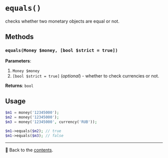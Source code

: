 # `equals()`

checks whether two monetary objects are equal or not.

## Methods

### `equals(Money $money, [bool $strict = true])`
**Parameters**:
1. `Money $money`
2. `[bool $strict = true]` (*optional*) - whether to check currencies or not.

**Returns**: `bool`

## Usage

```php
$m1 = money('12345000');
$m2 = money('12345000');
$m3 = money('12345000', currency('RUB'));

$m1->equals($m2); // true
$m1->equals($m3); // false
```

---

📌 Back to the [contents](/docs/04_money/README.md).
